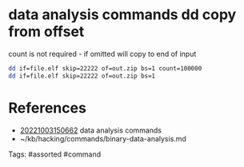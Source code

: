 # data analysis commands dd copy from offset
count is not required - if omitted will copy to end of input
```bash
dd if=file.elf skip=22222 of=out.zip bs=1 count=100000
dd if=file.elf skip=22222 of=out.zip bs=1
```

# References
- [20221003150662](/zet/20221003150662/README.md) data analysis commands
- ~/kb/hacking/commands/binary-data-analysis.md

Tags:
    #assorted #command
